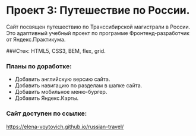 # Проект 3: Путешествие по России.

Сайт посвящен путешествию по Транссибирской магистрали в России. Это адаптивный учебный проект по программе Фронтенд-разработчик от Яндекс.Практикума.

###Стек: HTML5, CSS3, BEM, flex, grid.

### Планы по доработке:
* Добавить английскую версию сайта.
* Добавить навигацию по разделам в шапке сайта.
* Добавить мобильное меню-бургер.
* Добавить Яндекс.Карты.

### Сайт доступен по ссылке:
https://elena-voytovich.github.io/russian-travel/

